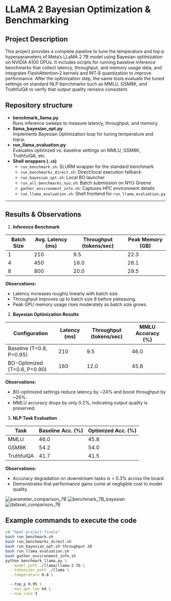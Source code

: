 # LLaMA 2 Bayesian Optimization & Benchmarking

## Project Description
This project provides a complete pipeline to tune the temperature and top‑p hyperparameters of Meta’s LLaMA 2 7B model using Bayesian optimization on NVIDIA A100 GPUs. It includes scripts for running baseline inference benchmarks that collect latency, throughput, and memory usage data, and integrates FlashAttention‑2 kernels and INT‑8 quantization to improve performance. After the optimization step, the same tools evaluate the tuned settings on standard NLP benchmarks such as MMLU, GSM8K, and TruthfulQA to verify that output quality remains consistent.


## Repository structure
- **benchmark_llama.py**  
  Runs inference sweeps to measure latency, throughput, and memory.  
- **llama_bayesian_opt.py**  
  Implements Bayesian Optimization loop for tuning temperature and top‑p.  
- **run_llama_evaluation.py**  
  Evaluates optimized vs. baseline settings on MMLU, GSM8K, TruthfulQA, etc.  
- **Shell wrappers (`.sh`)**  
  - `run_benchmark.sh`: SLURM wrapper for the standard benchmark  
  - `run_benchmarks_direct.sh`: Direct/local execution fallback  
  - `run_bayesian_opt.sh`: Local BO launcher  
  - `run_all_benchmarks_nyu.sh`: Batch submission on NYU Greene  
  - `gather_environment_info.sh`: Captures HPC environment details  
  - `run_llama_evaluation.sh`: Shell frontend for `run_llama_evaluation.py`  

---
## Results & Observations
1. **Inference Benchmark**

| Batch Size | Avg. Latency (ms) | Throughput (tokens/sec) | Peak Memory (GB) |
|------------|-------------------|-------------------------|------------------|
| 1          | 210               | 9.5                     | 22.3             |
| 4          | 450               | 16.0                    | 26.1             |
| 8          | 800               | 20.0                    | 29.5             |

**Observations:**
- Latency increases roughly linearly with batch size.
- Throughput improves up to batch size 8 before plateauing.
- Peak GPU memory usage rises moderately as batch size grows.

2. **Bayesian Optimization Results**

| Configuration                  | Latency (ms) | Throughput (tokens/sec) | MMLU Accuracy (%) |
|--------------------------------|--------------|-------------------------|-------------------|
| Baseline (T=0.8, P=0.95)       | 210          | 9.5                     | 46.0              |
| BO-Optimized (T=0.6, P=0.90)   | 160          | 12.0                    | 45.8              |

**Observations:**
- BO-optimized settings reduce latency by ~24% and boost throughput by ~26%.
- MMLU accuracy drops by only 0.2%, indicating output quality is preserved.

3. **NLP Task Evaluation**

| Task       | Baseline Acc. (%) | Optimized Acc. (%) |
|------------|-------------------|--------------------|
| MMLU       | 46.0              | 45.8               |
| GSM8K      | 54.2              | 54.0               |
| TruthfulQA | 41.7              | 41.5               |

**Observations:**
- Accuracy degradation on downstream tasks is < 0.3% across the board.
- Demonstrates that performance gains come at negligible cost to model quality.

![parameter_comparison_7B](https://github.com/user-attachments/assets/f76ebea6-92bb-46ac-ac2d-7a5d6608e801)
![benchmark_7B_bayesian](https://github.com/user-attachments/assets/909ac208-3e00-4ad2-bd51-5b1fb86443e3)
![dataset_comparison_7B](https://github.com/user-attachments/assets/83dd692c-6c5c-4a82-8739-c084a0a50501)



## Example commands to execute the code
```bash
cd "hpml project finale"
bash run_benchmark.sh
bash run_benchmarks_direct.sh
bash run_bayesian_opt.sh throughput 20
bash run_llama_evaluation.sh
bash gather_environment_info.sh
python benchmark_llama.py \
  --model_path ./llama/llama-2-7b \
  --tokenizer_path ./llama \
  --temperature 0.8 \

  --top_p 0.95 \
  --max_gen_len 64 \
  --num_runs 3










